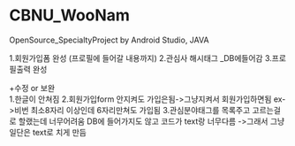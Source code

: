 # CBNU_WooNam
OpenSource_SpecialtyProject by Android Studio, JAVA

1.회원가입폼 완성 (프로필에 들어갈 내용까지)
2.관심사 해시태그 _DB에들어감
3.프로필출력 완성


 +수정 or 보완  
1.한글이 안쳐짐
2.회원가입form 안지켜도 가입은됨->그냥지켜서 회원가입하면됨
ex->비번 최소8자리 이상인데 6자리만쳐도 가입됨 
3.관심분야태그를 목록주고 고르는걸로 할랬는데 너무어려움 DB에 들어가지도 않고 코드가 text랑 너무다름
->그래서 그냥 일단은 text로 치게 만듬 
